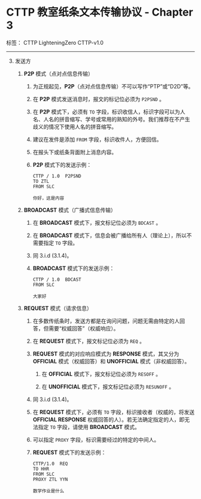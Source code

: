 # CTTP 教室纸条文本传输协议 - Chapter 3

标签： CTTP LighteningZero CTTP-v1.0

---

3. 发送方

    1. **P2P** 模式（点对点信息传输）
        1. 为正规起见，**P2P**（点对点信息传输）不可以写作“PTP”或“D2D”等。

        1. 在 **P2P** 模式发送消息时，报文的标记位必须为 `P2PSND` 。

        1. 在 **P2P** 模式下，必须有 `TO` 字段，标识收信人，标识字段可以为人名、人名的拼音缩写、学号或常用的熟知的外号。我们推荐在不产生歧义的情况下使用人名的拼音缩写。

        1. 建议在发件是添加 `FROM` 字段，标识收件人，方便回信。

        1. 在报头下或纸条背面附上消息内容。

        1. **P2P** 模式下的发送示例：

            ```text
            CTTP / 1.0  P2PSND
            TO ZTL
            FROM SLC

            你好，这是内容
            ```

    1. **BROADCAST** 模式（广播式信息传输）

        1. 在 **BROADCAST** 模式下，报文标记位必须为 `BDCAST` 。

        1. 在 **BROADCAST** 模式下，信息会被广播给所有人（理论上），所以不需要指定 `TO` 字段。

        1. 同 3.i.d (3.1.4)。

        1. **BROADCAST** 模式下的发送示例：

            ```text
            CTTP / 1.0  BDCAST
            FROM SLC

            大家好
            ```

    1. **REQUEST** 模式（请求信息）

        1. 在多数传纸条时，发送方都是在询问问题，问题无需由特定的人回答，但需要“权威回答”（权威响应）。

        1. 在 **REQUEST** 模式下，报文标记位必须为 `REQ` 。

        1. **REQUEST** 模式的对应响应模式为 **RESPONSE** 模式，其又分为 **OFFICIAL** 模式（权威回答）和 **UNOFFICIAL** 模式（非权威回答）。

           1. 在 **OFFICIAL** 模式下，报文标记位必须为 `RESOFF` 。

           1. 在 **UNOFFICIAL** 模式下，报文标记位必须为 `RESUNOFF` 。

        1. 同 3.i.d (3.1.4)。

        1. 在 **REQUEST** 模式下，必须有 `TO` 字段，标识接收者（权威的，将发送 **OFFICIAL RESPONSE** 权威回答的人）。若无法确定指定的人，即无法指定 `TO` 字段，请使用 **BROADCAST** 模式。

        1. 可以指定 `PROXY` 字段，标识需要经过的特定的中间人。

        1. **REQUEST** 模式下的发送示例：

            ```text
            CTTP/1.0  REQ
            TO HHR
            FROM SLC
            PROXY ZTL YYN

            数学作业是什么
            ```
